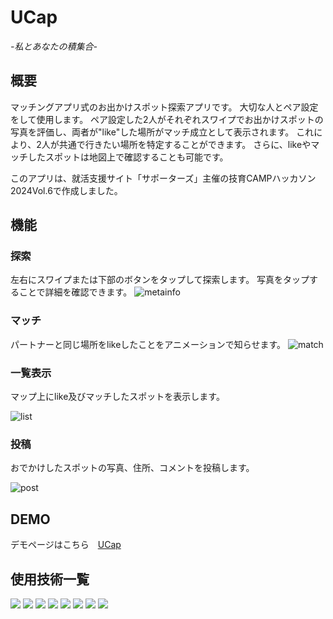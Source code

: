 # UCap
*-私とあなたの積集合-*


## 概要
マッチングアプリ式のお出かけスポット探索アプリです。
大切な人とペア設定をして使用します。
ペア設定した2人がそれぞれスワイプでお出かけスポットの写真を評価し、両者が"like"した場所がマッチ成立として表示されます。
これにより、2人が共通で行きたい場所を特定することができます。
さらに、likeやマッチしたスポットは地図上で確認することも可能です。


このアプリは、就活支援サイト「サポーターズ」主催の技育CAMPハッカソン2024Vol.6で作成しました。

## 機能
### 探索
左右にスワイプまたは下部のボタンをタップして探索します。
写真をタップすることで詳細を確認できます。
![metainfo](https://github.com/koteyeah/Ucap/assets/166697444/930ce8c5-0252-48f6-9311-a458394c30d2)

### マッチ
パートナーと同じ場所をlikeしたことをアニメーションで知らせます。
![match](https://github.com/koteyeah/Ucap/assets/166697444/de04be4a-7e31-4a9c-87ed-ac9a3a1da0a2)

### 一覧表示
マップ上にlike及びマッチしたスポットを表示します。

![list](https://github.com/koteyeah/Ucap/assets/166697444/baa4c7a0-5d8b-45d7-80fe-f5d2cc68872c)

### 投稿
おでかけしたスポットの写真、住所、コメントを投稿します。

![post](https://github.com/koteyeah/Ucap/assets/166697444/d2f2b626-a6a4-4bf7-ab3e-900da94dca3f)

## DEMO
デモページはこちら　[UCap](https://ucap-eight.vercel.app)

## 使用技術一覧
<!-- シールド -->
<p style="display: inline">
  <!-- フロントエンド一覧 -->
  <!-- 言語 -->
  <!-- type script -->
  <img src="https://img.shields.io/badge/-TypeScript-000000.svg?logo=TypeScript&style=for-the-badge">

  <!-- フレームワーク -->
  <!-- react -->
  <img src="https://img.shields.io/badge/-React-20232A?style=for-the-badge&logo=react&logoColor=61DAFB">
  <!-- next.js-->
  <img src="https://img.shields.io/badge/-Next.js-000000.svg?logo=next.js&style=for-the-badge">
  <!-- tailwindcss-->
  <img src="https://img.shields.io/badge/-TailwindCSS-000000.svg?logo=tailwindcss&style=for-the-badge">
  <!-- lottie files -->
  <img src="https://img.shields.io/badge/-LottieFiles-00DDB3.svg?logo=LottieFiles&style=for-the-badge">
  <!-- MUI -->
  <img src="https://img.shields.io/badge/-MUI-000000.svg?logo=MUI&style=for-the-badge">

  <!-- バックエンドのフレームワーク一覧 -->
  <img src="htスポット//img.shields.io/badge/-FireBase-000000.svg?logo=FireBase&style=for-the-badge">
  <img src="https://img.shields.io/badge/-Vercel-000000.svg?logo=Vercel&style=for-the-badge">
  
